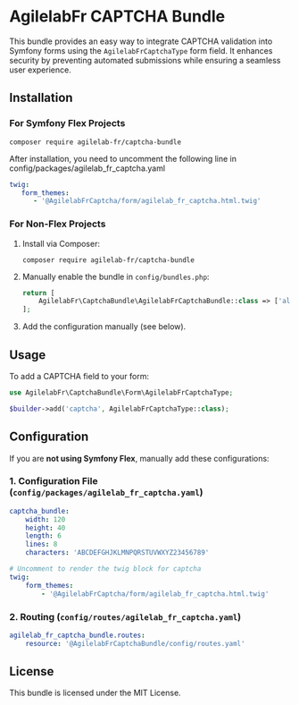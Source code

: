 # AgilelabFr CAPTCHA Bundle

This bundle provides an easy way to integrate CAPTCHA validation into Symfony forms using the `AgilelabFrCaptchaType` form field. It enhances security by preventing automated submissions while ensuring a seamless user experience.

## Installation

### **For Symfony Flex Projects**
```
composer require agilelab-fr/captcha-bundle
```

After installation, you need to uncomment the following line in config/packages/agilelab_fr_captcha.yaml
```yaml
twig:
   form_themes:
      - '@AgilelabFrCaptcha/form/agilelab_fr_captcha.html.twig'
```

### **For Non-Flex Projects**
1. Install via Composer:
   ```
   composer require agilelab-fr/captcha-bundle
   ```
2. Manually enable the bundle in `config/bundles.php`:
   ```php
   return [
       AgilelabFr\CaptchaBundle\AgilelabFrCaptchaBundle::class => ['all' => true],
   ];
   ```
3. Add the configuration manually (see below).

## Usage

To add a CAPTCHA field to your form:

```php
use AgilelabFr\CaptchaBundle\Form\AgilelabFrCaptchaType;

$builder->add('captcha', AgilelabFrCaptchaType::class);
```

## Configuration

If you are **not using Symfony Flex**, manually add these configurations:

### **1. Configuration File (`config/packages/agilelab_fr_captcha.yaml`)**
```yaml
captcha_bundle:
    width: 120
    height: 40
    length: 6
    lines: 8
    characters: 'ABCDEFGHJKLMNPQRSTUVWXYZ23456789'

# Uncomment to render the twig block for captcha
twig:
    form_themes:
        - '@AgilelabFrCaptcha/form/agilelab_fr_captcha.html.twig'
```

### **2. Routing (`config/routes/agilelab_fr_captcha.yaml`)**
```yaml
agilelab_fr_captcha_bundle.routes:
    resource: '@AgilelabFrCaptchaBundle/config/routes.yaml'
```

## License
This bundle is licensed under the MIT License.
